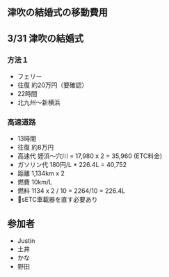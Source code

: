 津吹の結婚式の移動費用
---

## 3/31 津吹の結婚式
### 方法１
- フェリー
- 往復 約20万円（要確認）
- 22時間
- 北九州〜新横浜

### 高速道路
- 13時間
- 往復 約8万円
- 高速代 姪浜〜穴川 = 17,980 x 2 = 35,960 (ETC料金)
- ガソリン代  180円/L * 226.4L  = 40,752
- 距離 1,134km x 2
- 燃費 10km/L
- 燃料 1134 x 2 / 10 = 2264/10 = 226.4L
- 📌sETC車載器を直す必要あり

## 参加者
- Justin
- 土井
- かな
- 野田


